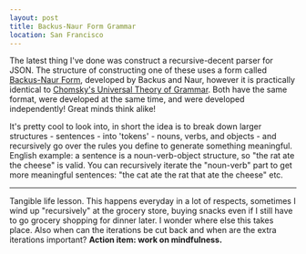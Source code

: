 ```yaml
---
layout: post
title: Backus-Naur Form Grammar
location: San Francisco
---
```


The latest thing I've done was construct a recursive-decent parser for JSON. The structure of constructing one of these uses a form called [Backus-Naur Form](https://en.wikipedia.org/wiki/Backus%E2%80%93Naur_Form), developed by Backus and Naur, however it is practically identical to [Chomsky's Universal Theory of Grammar][1]. Both have the same format, were developed at the same time, and were developed independently! Great minds think alike!

It's pretty cool to look into, in short the idea is to break down larger structures - sentences - into 'tokens' - nouns, verbs, and objects - and recursively go over the rules you define to generate something meaningful. English example: a sentence is a noun-verb-object structure, so "the rat ate the cheese" is valid. You can recursively iterate the "noun-verb" part to get more meaningful sentences: "the cat ate the rat that ate the cheese" etc.

-----------------------------------------------------

Tangible life lesson. This happens everyday in a lot of respects, sometimes I wind up "recursively" at the grocery store, buying snacks even if I still have to go grocery shopping for dinner later. I wonder where else this takes place. Also when can the iterations be cut back and when are the extra iterations important? **Action item: work on mindfulness.**

[1]: https://en.wikipedia.org/wiki/Universal_grammar
